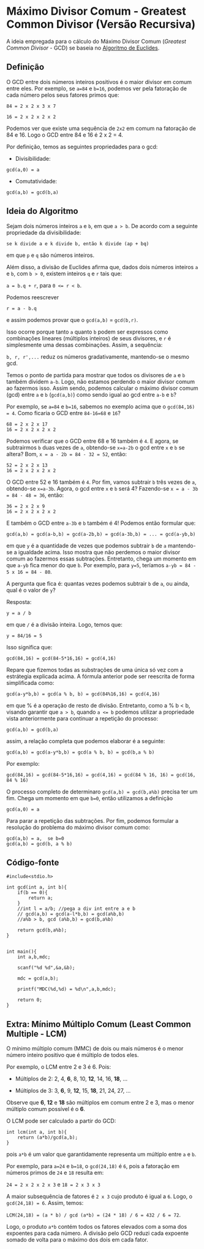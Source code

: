 # Máximo Divisor Comum - Greatest Common Divisor (Versão Recursiva)

A ideia empregada para o cálculo do Máximo Divisor Comum (*Greatest Common Divisor* - GCD) se baseia no [Algoritmo de Euclides](http://clubes.obmep.org.br/blog/sala-de-estudos-algoritmo-de-euclides-para-determinacao-de-mdc/diagramas/).

## Definição

O GCD entre dois números inteiros positivos é o maior divisor em comum entre eles. Por exemplo, se ```a=84``` e ```b=16```, podemos ver pela fatoração de cada número pelos seus fatores primos que:

```
84 = 2 x 2 x 3 x 7

16 = 2 x 2 x 2 x 2
```

Podemos ver que existe uma sequência de ```2x2``` em comum na fatoração de 84 e 16. Logo o GCD entre 84 e 16 é 2 x 2 = 4.

Por definição, temos as seguintes propriedades para o gcd:

- Divisibilidade:

```
gcd(a,0) = a
```
- Comutatividade:

```
gcd(a,b) = gcd(b,a)
```

## Ideia do Algoritmo

Sejam dois números inteiros ```a``` e ```b```, em que ```a > b```. De acordo com a seguinte propriedade da divisibilidade:

```se k divide a e k divide b, então k divide (ap + bq)```

em que ```p``` e ```q``` são números inteiros.

Além disso, a divisão de Euclides afirma que, dados dois números inteiros  ```a``` e ```b```, com ```b > 0```, existem inteiros ```q``` e ```r``` tais que:

```a = b.q + r```, para ```0 <= r < b```.

Podemos reescrever 

```r = a - b.q```

e assim podemos provar que o ```gcd(a,b)``` = ```gcd(b,r)```.

Isso ocorre porque tanto ```a``` quanto ```b``` podem ser expressos como combinações lineares (múltiplos inteiros) de seus divisores, e ```r``` é simplesmente uma dessas combinações. Assim, a sequência:

```b, r, r',...``` reduz os números gradativamente, mantendo-se o mesmo gcd.

Temos o ponto de partida para mostrar que todos os divisores de ```a``` e ```b``` também dividem ```a-b```. Logo, não estamos perdendo o maior divisor comum ao fazermos isso. Assim sendo, podemos calcular o máximo divisor comum (gcd) entre ```a``` e ```b``` (```gcd(a,b)```) como sendo igual ao gcd entre ```a-b``` e ```b```?

Por exemplo, se ```a=84``` e ```b=16```, sabemos no exemplo acima que o ```gcd(84,16) = 4```. Como ficaria o GCD entre ```84-16=68``` e ```16```?

```
68 = 2 x 2 x 17
16 = 2 x 2 x 2 x 2
```

Podemos verificar que o GCD entre 68 e 16 também é ```4```. E agora, se subtrairmos ```b``` duas vezes de ```a```, obtendo-se ```x=a-2b``` o gcd entre ```x``` e ```b``` se altera? Bom, ```x = a - 2b = 84 - 32 = 52```, então:

```
52 = 2 x 2 x 13
16 = 2 x 2 x 2 x 2
```

O GCD entre 52 e 16 também é ```4```. Por fim, vamos subtrair ```b``` três vezes de ```a```, obtendo-se ```x=a-3b```. Agora, o gcd entre ```x``` e ```b``` será 4? Fazendo-se ```x = a - 3b = 84 - 48 = 36```, então:

```
36 = 2 x 2 x 9
16 = 2 x 2 x 2 x 2
```

E também o GCD entre ```a-3b``` e ```b``` também é 4! Podemos então formular que:

```
gcd(a,b) = gcd(a-b,b) = gcd(a-2b,b) = gcd(a-3b,b) = ... = gcd(a-yb,b)
```

em que ```y``` é a quantidade de vezes que podemos subtrair ```b``` de ```a``` mantendo-se a igualdade acima. Isso mostra que não perdemos o maior divisor comum ao fazermos essas subtrações. Entretanto, chega um momento em que ```a-yb``` fica menor do que ```b```. Por exemplo, para ```y=5```, teríamos ```a-yb = 84 - 5 x 16 = 84 - 80```.

A pergunta que fica é: quantas vezes podemos subtrair ```b``` de ```a```, ou ainda, qual é o valor de  ```y```?

Resposta:

```y = a / b```

em que ```/``` é a divisão inteira. Logo, temos que:

```
y = 84/16 = 5
```

Isso significa que:

```
gcd(84,16) = gcd(84-5*16,16) = gcd(4,16)
```

Repare que fizemos todas as substrações de uma única só vez com a estrátegia explicada acima. A fórmula anterior pode ser reescrita de forma simplificada como:

```
gcd(a-y*b,b) = gcd(a % b, b) = gcd(84%16,16) = gcd(4,16)
```

em que % é a operação de resto de divisão. Entretanto, como a % b < b, visando garantir que ```a > b```,  quando ```a <= b``` podemos utilizar a propriedade vista anteriormente para continuar a repetição do processo:

```
gcd(a,b) = gcd(b,a)
```

assim, a relação completa que podemos elaborar é a seguinte:

```
gcd(a,b) = gcd(a-y*b,b) = gcd(a % b, b) = gcd(b,a % b)
```

Por exemplo:

```
gcd(84,16) = gcd(84-5*16,16) = gcd(4,16) = gcd(84 % 16, 16) = gcd(16, 84 % 16)
```

O processo completo de determinaro ```gcd(a,b) = gcd(b,a%b)``` precisa ter um fim. Chega um momento em que ```b=0```, então utilizamos a definição 

```
gcd(a,0) = a
```

Para parar a repetição das subtrações. Por fim, podemos formular a resolução do problema do máximo divisor comum como:

```
gcd(a,b) = a,  se b=0
gcd(a,b) = gcd(b, a % b)
```

## Código-fonte

```
#include<stdio.h>

int gcd(int a, int b){
    if(b == 0){
        return a;
    }
    //int l = a/b; //pega a div int entre a e b
    // gcd(a,b) = gcd(a-l*b,b) = gcd(a%b,b)
    //a%b > b, gcd (a%b,b) = gcd(b,a%b)

    return gcd(b,a%b);
}
```

```

int main(){
    int a,b,mdc;

    scanf("%d %d",&a,&b);

    mdc = gcd(a,b);

    printf("MDC(%d,%d) = %d\n",a,b,mdc);

    return 0;
}
```

## Extra: Mínimo Múltiplo Comum (Least Common Multiple - LCM)

O mínimo múltiplo comum (MMC) de dois ou mais números é o menor número inteiro positivo que é múltiplo de todos eles.

Por exemplo, o LCM entre 2 e 3 é 6. Pois:

- Múltiplos de 2: 2, 4, **6**, 8, 10, **12**, 14, 16, **18**, ...
  
- Múltiplos de 3: 3, **6**, 9, **12**, 15, **18**, 21, 24, 27, ...

Observe que **6**, **12** e **18** são múltiplos em comum entre 2 e 3, mas o menor múltiplo comum possível é o **6**.

O LCM pode ser calculado a partir do GCD:

```
int lcm(int a, int b){
    return (a*b)/gcd(a,b);
}
```

pois ```a*b``` é um valor que garantidamente representa um múltiplo entre ```a``` e ```b```.

Por exemplo, para ```a=24``` e ```b=18```, o ```gcd(24,18)``` é ```6```, pois a fatoração em números primos de ```24``` e ```18``` resulta em:

```24 = 2 x 2 x 2 x 3``` e ```18 = 2 x 3 x 3```

A maior subsequência de fatores é ```2 x 3``` cujo produto é igual a ```6```. Logo, o ```gcd(24,18) = 6```. Assim, temos:

```LCM(24,18) = (a * b) / gcd (a*b) = (24 * 18) / 6 = 432 / 6 = 72```.

Logo, o produto ```a*b``` contém todos os fatores elevados com a soma dos expoentes para cada número. A divisão pelo GCD reduzi cada expoente somado de volta para o máximo dos dois em cada fator.
